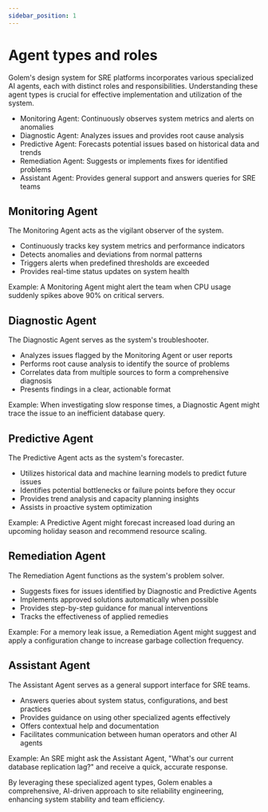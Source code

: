 ```yaml
---
sidebar_position: 1
---
```


# Agent types and roles
Golem's design system for SRE platforms incorporates various specialized AI agents, each with distinct roles and responsibilities. Understanding these agent types is crucial for effective implementation and utilization of the system.

- Monitoring Agent: Continuously observes system metrics and alerts on anomalies
- Diagnostic Agent: Analyzes issues and provides root cause analysis
- Predictive Agent: Forecasts potential issues based on historical data and trends
- Remediation Agent: Suggests or implements fixes for identified problems
- Assistant Agent: Provides general support and answers queries for SRE teams

## Monitoring Agent

The Monitoring Agent acts as the vigilant observer of the system.

- Continuously tracks key system metrics and performance indicators
- Detects anomalies and deviations from normal patterns
- Triggers alerts when predefined thresholds are exceeded
- Provides real-time status updates on system health

Example: A Monitoring Agent might alert the team when CPU usage suddenly spikes above 90% on critical servers.

## Diagnostic Agent

The Diagnostic Agent serves as the system's troubleshooter.

- Analyzes issues flagged by the Monitoring Agent or user reports
- Performs root cause analysis to identify the source of problems
- Correlates data from multiple sources to form a comprehensive diagnosis
- Presents findings in a clear, actionable format

Example: When investigating slow response times, a Diagnostic Agent might trace the issue to an inefficient database query.

## Predictive Agent

The Predictive Agent acts as the system's forecaster.

- Utilizes historical data and machine learning models to predict future issues
- Identifies potential bottlenecks or failure points before they occur
- Provides trend analysis and capacity planning insights
- Assists in proactive system optimization

Example: A Predictive Agent might forecast increased load during an upcoming holiday season and recommend resource scaling.

## Remediation Agent

The Remediation Agent functions as the system's problem solver.

- Suggests fixes for issues identified by Diagnostic and Predictive Agents
- Implements approved solutions automatically when possible
- Provides step-by-step guidance for manual interventions
- Tracks the effectiveness of applied remedies

Example: For a memory leak issue, a Remediation Agent might suggest and apply a configuration change to increase garbage collection frequency.

## Assistant Agent

The Assistant Agent serves as a general support interface for SRE teams.

- Answers queries about system status, configurations, and best practices
- Provides guidance on using other specialized agents effectively
- Offers contextual help and documentation
- Facilitates communication between human operators and other AI agents

Example: An SRE might ask the Assistant Agent, "What's our current database replication lag?" and receive a quick, accurate response.

By leveraging these specialized agent types, Golem enables a comprehensive, AI-driven approach to site reliability engineering, enhancing system stability and team efficiency.